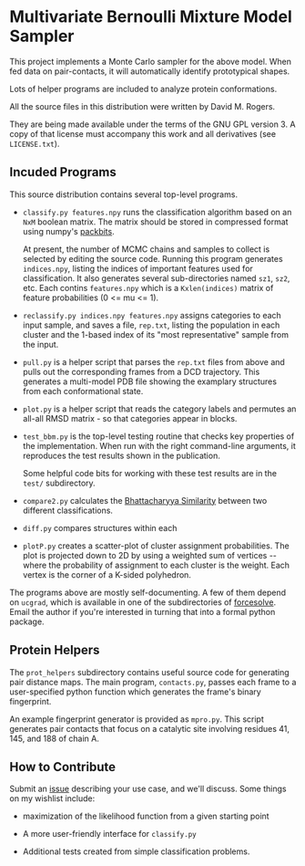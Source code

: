 Multivariate Bernoulli Mixture Model Sampler
============================================

This project implements a Monte Carlo sampler for the above model.
When fed data on pair-contacts, it will automatically
identify prototypical shapes.

Lots of helper programs are included to analyze protein conformations.

All the source files in this distribution were written by David M. Rogers.

They are being made available under the terms of the GNU GPL version 3.
A copy of that license must accompany this work and all
derivatives (see `LICENSE.txt`).

Incuded Programs
----------------

This source distribution contains several top-level programs.

* `classify.py features.npy` runs the classification algorithm based on an `NxM` boolean matrix.
  The matrix should be stored in compressed format using numpy's
  [packbits](https://numpy.org/doc/stable/reference/generated/numpy.packbits.html).

  At present, the number of MCMC chains and samples to collect is selected by
  editing the source code.  Running this program generates `indices.npy`, listing the
  indices of important features used for classification.  It also generates
  several sub-directories named `sz1`, `sz2`, etc.  Each contins `features.npy`
  which is a `Kxlen(indices)` matrix of feature probabilities (0 <= mu <= 1).


* `reclassify.py indices.npy features.npy` assigns categories to each input sample,
  and saves a file, `rep.txt`, listing the population in each cluster and the
  1-based index of its "most representative" sample from the input.

* `pull.py` is a helper script that parses the `rep.txt` files from above
  and pulls out the corresponding frames from a DCD trajectory.
  This generates a multi-model PDB file showing the examplary
  structures from each conformational state.

* `plot.py` is a helper script that reads the category labels
  and permutes an all-all RMSD matrix - so that categories appear in blocks.

* `test_bbm.py` is the top-level testing routine that checks key properties
  of the implementation.  When run with the right command-line arguments,
  it reproduces the test results shown in the publication.

  Some helpful code bits for working with these test results are in
  the `test/` subdirectory.

* `compare2.py` calculates the [Bhattacharyya Similarity](https://en.wikipedia.org/wiki/Bhattacharyya_distance)
  between two different classifications.

* `diff.py` compares structures within each 

* `plotP.py` creates a scatter-plot of cluster assignment probabilities.
  The plot is projected down to 2D by using a weighted sum of vertices
  -- where the probability of assignment to each cluster is the weight.
  Each vertex is the corner of a K-sided polyhedron.

The programs above are mostly self-documenting.  A few of them
depend on `ucgrad`, which is available in one of the subdirectories
of [forcesolve](https://github.com/frobnitzem/forcesolve).
Email the author if you're interested in turning that into a formal python package.

Protein Helpers
---------------

The `prot_helpers` subdirectory contains useful source code for generating
pair distance maps.  The main program, `contacts.py`, passes each frame
to a user-specified python function which generates the frame's binary fingerprint.

An example fingerprint generator is provided as `mpro.py`.  This script
generates pair contacts that focus on a catalytic
site involving residues 41, 145, and 188 of chain A.


How to Contribute
-----------------

Submit an [issue](https://github.com/frobnitzem/classifier/issues) describing
your use case, and we'll discuss.  Some things on my wishlist include:

* maximization of the likelihood function from a given starting point

* A more user-friendly interface for `classify.py`

* Additional tests created from simple classification problems.

